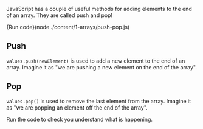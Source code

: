 JavaScript has a couple of useful methods for adding elements to the end of an array. They are called push and pop!

{Run code}(node ./content/1-arrays/push-pop.js)

## Push
`values.push(newElement)` is used to add a new element to the end of an array. Imagine it as "we are pushing a new element on the end of the array".

## Pop
`values.pop()` is used to remove the last element from the array. Imagine it as "we are popping an element off the end of the array".

Run the code to check you understand what is happening.

